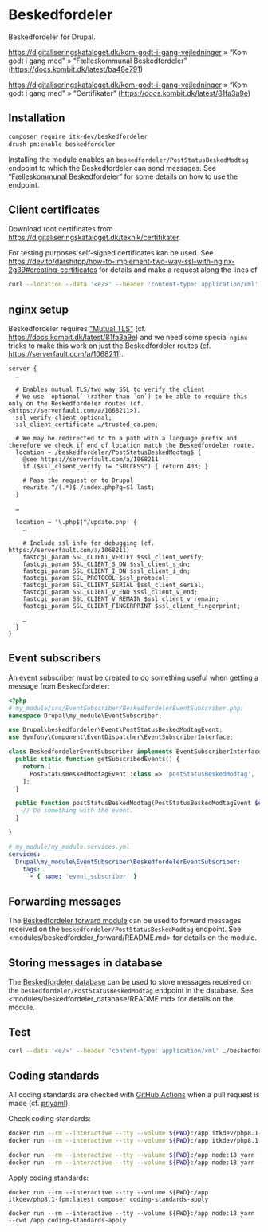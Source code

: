 # Beskedfordeler

Beskedfordeler for Drupal.

<https://digitaliseringskataloget.dk/kom-godt-i-gang-vejledninger>
» “Kom godt i gang med”
» “Fælleskommunal Beskedfordeler”
(<https://docs.kombit.dk/latest/ba48e791>)

<https://digitaliseringskataloget.dk/kom-godt-i-gang-vejledninger>
» “Kom godt i gang med”
» “Certifikater”
(<https://docs.kombit.dk/latest/81fa3a9e>)

## Installation

```sh
composer require itk-dev/beskedfordeler
drush pm:enable beskedfordeler
```

Installing the module enables an `beskedfordeler/PostStatusBeskedModtag`
endpoint to which the Beskedfordeler can send messages. See “[Fælleskommunal
Beskedfordeler](https://docs.kombit.dk/latest/ba48e791)” for some details on how
to use the endpoint.

## Client certificates

Download root certificates from
<https://digitaliseringskataloget.dk/teknik/certifikater>.

For testing purposes self-signed certificates kan be used. See
<https://dev.to/darshitpp/how-to-implement-two-way-ssl-with-nginx-2g39#creating-certificates>
for details and make a request along the lines of

```sh
curl --location --data '<e/>' --header 'content-type: application/xml' …/beskedfordeler/PostStatusBeskedModtag --cert user.pfx --cert-type P12
```

## nginx setup

Beskedfordeler requires ["Mutual
TLS"](https://www.google.com/search?q=Mutual+TLS) (cf.
<https://docs.kombit.dk/latest/81fa3a9e>) and we need some special `nginx`
tricks to make this work on just the Beskedfordeler routes (cf.
<https://serverfault.com/a/1068211>).

```nginx
server {
  …

  # Enables mutual TLS/two way SSL to verify the client
  # We use `optional` (rather than `on`) to be able to require this only on the Beskedfordeler routes (cf. <https://serverfault.com/a/1068211>).
  ssl_verify_client optional;
  ssl_client_certificate …/trusted_ca.pem;

  # We may be redirected to to a path with a language prefix and therefore we check if end of location match the Beskedfordeler route.
  location ~ /beskedfordeler/PostStatusBeskedModtag$ {
    @see https://serverfault.com/a/1068211
    if ($ssl_client_verify != "SUCCESS") { return 403; }

    # Pass the request on to Drupal
    rewrite ^/(.*)$ /index.php?q=$1 last;
  }

  …

  location ~ '\.php$|^/update.php' {
    …

    # Include ssl info for debugging (cf. https://serverfault.com/a/1068211)
    fastcgi_param SSL_CLIENT_VERIFY $ssl_client_verify;
    fastcgi_param SSL_CLIENT_S_DN $ssl_client_s_dn;
    fastcgi_param SSL_CLIENT_I_DN $ssl_client_i_dn;
    fastcgi_param SSL_PROTOCOL $ssl_protocol;
    fastcgi_param SSL_CLIENT_SERIAL $ssl_client_serial;
    fastcgi_param SSL_CLIENT_V_END $ssl_client_v_end;
    fastcgi_param SSL_CLIENT_V_REMAIN $ssl_client_v_remain;
    fastcgi_param SSL_CLIENT_FINGERPRINT $ssl_client_fingerprint;

    …
  }
}
```

## Event subscribers

An event subscriber must be created to do something useful when getting a
message from Beskedfordeler:

```php
<?php
# my_module/src/EventSubscriber/BeskedfordelerEventSubscriber.php;
namespace Drupal\my_module\EventSubscriber;

use Drupal\beskedfordeler\Event\PostStatusBeskedModtagEvent;
use Symfony\Component\EventDispatcher\EventSubscriberInterface;

class BeskedfordelerEventSubscriber implements EventSubscriberInterface {
  public static function getSubscribedEvents() {
    return [
      PostStatusBeskedModtagEvent::class => 'postStatusBeskedModtag',
    ];
  }

  public function postStatusBeskedModtag(PostStatusBeskedModtagEvent $event): void {
    // Do something with the event.
  }

}
```

```yaml
# my_module/my_module.services.yml
services:
  Drupal\my_module\EventSubscriber\BeskedfordelerEventSubscriber:
    tags:
      - { name: 'event_subscriber' }
```

## Forwarding messages

The [Beskedfordeler forward module](modules/beskedfordeler_forward/README.md)
can be used to forward messages received on the
`beskedfordeler/PostStatusBeskedModtag` endpoint. See
<modules/beskedfordeler_forward/README.md> for details on the module.

## Storing messages in database

The [Beskedfordeler database](modules/beskedfordeler_database/README.md) can be
used to store messages received on the `beskedfordeler/PostStatusBeskedModtag`
endpoint in the database. See <modules/beskedfordeler_database/README.md> for
details on the module.

## Test

```sh
curl --data '<e/>' --header 'content-type: application/xml' …/beskedfordeler/PostStatusBeskedModtag
```

## Coding standards

All coding standards are checked with [GitHub
Actions](https://github.com/features/actions) when a pull request is made (cf.
[pr.yaml](.github/workflows/pr.yaml)).

Check coding standards:

```sh
docker run --rm --interactive --tty --volume ${PWD}:/app itkdev/php8.1-fpm:latest composer install
docker run --rm --interactive --tty --volume ${PWD}:/app itkdev/php8.1-fpm:latest composer coding-standards-check

docker run --rm --interactive --tty --volume ${PWD}:/app node:18 yarn --cwd /app install
docker run --rm --interactive --tty --volume ${PWD}:/app node:18 yarn --cwd /app coding-standards-check
```

Apply coding standards:

```shell
docker run --rm --interactive --tty --volume ${PWD}:/app itkdev/php8.1-fpm:latest composer coding-standards-apply

docker run --rm --interactive --tty --volume ${PWD}:/app node:18 yarn --cwd /app coding-standards-apply
```
